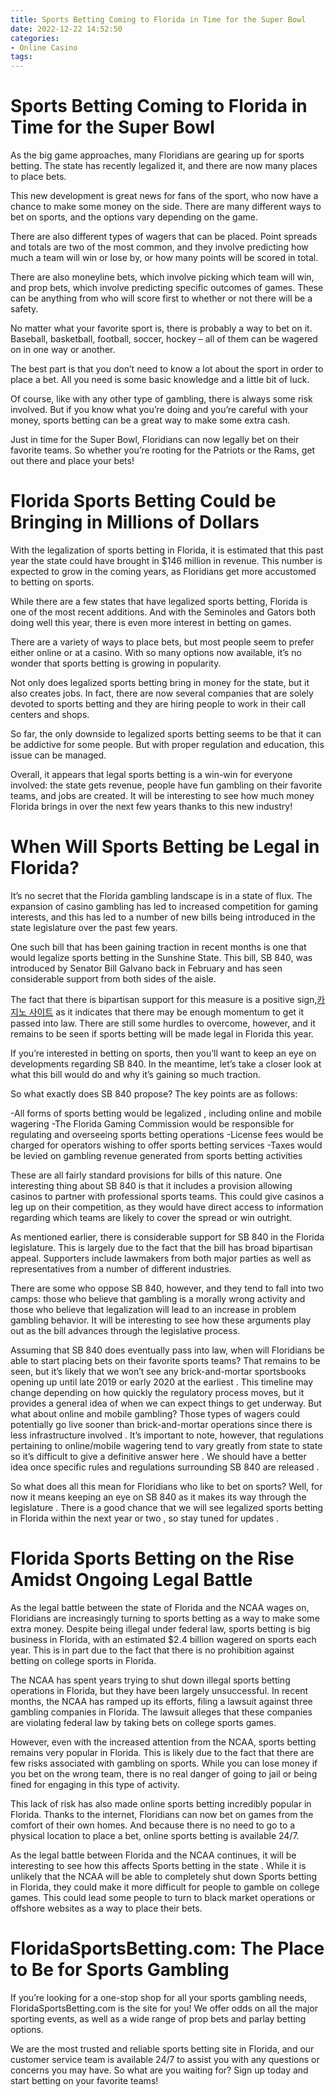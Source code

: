 ```yaml
---
title: Sports Betting Coming to Florida in Time for the Super Bowl
date: 2022-12-22 14:52:50
categories:
- Online Casino
tags:
---
```



#  Sports Betting Coming to Florida in Time for the Super Bowl

As the big game approaches, many Floridians are gearing up for sports betting. The state has recently legalized it, and there are now many places to place bets.

This new development is great news for fans of the sport, who now have a chance to make some money on the side. There are many different ways to bet on sports, and the options vary depending on the game.

There are also different types of wagers that can be placed. Point spreads and totals are two of the most common, and they involve predicting how much a team will win or lose by, or how many points will be scored in total.

There are also moneyline bets, which involve picking which team will win, and prop bets, which involve predicting specific outcomes of games. These can be anything from who will score first to whether or not there will be a safety.

No matter what your favorite sport is, there is probably a way to bet on it. Baseball, basketball, football, soccer, hockey – all of them can be wagered on in one way or another.

The best part is that you don’t need to know a lot about the sport in order to place a bet. All you need is some basic knowledge and a little bit of luck.

Of course, like with any other type of gambling, there is always some risk involved. But if you know what you’re doing and you’re careful with your money, sports betting can be a great way to make some extra cash.

Just in time for the Super Bowl, Floridians can now legally bet on their favorite teams. So whether you’re rooting for the Patriots or the Rams, get out there and place your bets!

#  Florida Sports Betting Could be Bringing in Millions of Dollars

With the legalization of sports betting in Florida, it is estimated that this past year the state could have brought in $146 million in revenue. This number is expected to grow in the coming years, as Floridians get more accustomed to betting on sports.

While there are a few states that have legalized sports betting, Florida is one of the most recent additions. And with the Seminoles and Gators both doing well this year, there is even more interest in betting on games.

There are a variety of ways to place bets, but most people seem to prefer either online or at a casino. With so many options now available, it’s no wonder that sports betting is growing in popularity.

Not only does legalized sports betting bring in money for the state, but it also creates jobs. In fact, there are now several companies that are solely devoted to sports betting and they are hiring people to work in their call centers and shops.

So far, the only downside to legalized sports betting seems to be that it can be addictive for some people. But with proper regulation and education, this issue can be managed.

Overall, it appears that legal sports betting is a win-win for everyone involved: the state gets revenue, people have fun gambling on their favorite teams, and jobs are created. It will be interesting to see how much money Florida brings in over the next few years thanks to this new industry!

#  When Will Sports Betting be Legal in Florida? 

It’s no secret that the Florida gambling landscape is in a state of flux. The expansion of casino gambling has led to increased competition for gaming interests, and this has led to a number of new bills being introduced in the state legislature over the past few years. 

One such bill that has been gaining traction in recent months is one that would legalize sports betting in the Sunshine State. This bill, SB 840, was introduced by Senator Bill Galvano back in February and has seen considerable support from both sides of the aisle. 

The fact that there is bipartisan support for this measure is a positive sign,[카지노 사이트](https://choegocasino.com/) as it indicates that there may be enough momentum to get it passed into law. There are still some hurdles to overcome, however, and it remains to be seen if sports betting will be made legal in Florida this year. 

If you’re interested in betting on sports, then you’ll want to keep an eye on developments regarding SB 840. In the meantime, let’s take a closer look at what this bill would do and why it’s gaining so much traction. 

So what exactly does SB 840 propose? The key points are as follows: 

-All forms of sports betting would be legalized , including online and mobile wagering
-The Florida Gaming Commission would be responsible for regulating and overseeing sports betting operations
-License fees would be charged for operators wishing to offer sports betting services 
-Taxes would be levied on gambling revenue generated from sports betting activities 

These are all fairly standard provisions for bills of this nature. One interesting thing about SB 840 is that it includes a provision allowing casinos to partner with professional sports teams. This could give casinos a leg up on their competition, as they would have direct access to information regarding which teams are likely to cover the spread or win outright. 

As mentioned earlier, there is considerable support for SB 840 in the Florida legislature. This is largely due to the fact that the bill has broad bipartisan appeal. Supporters include lawmakers from both major parties as well as representatives from a number of different industries. 

There are some who oppose SB 840, however, and they tend to fall into two camps: those who believe that gambling is a morally wrong activity and those who believe that legalization will lead to an increase in problem gambling behavior. It will be interesting to see how these arguments play out as the bill advances through the legislative process. 

Assuming that SB 840 does eventually pass into law, when will Floridians be able to start placing bets on their favorite sports teams? That remains to be seen, but it’s likely that we won’t see any brick-and-mortar sportsbooks opening up until late 2019 or early 2020 at the earliest . This timeline may change depending on how quickly the regulatory process moves, but it provides a general idea of when we can expect things to get underway. 
But what about online and mobile gambling? Those types of wagers could potentially go live sooner than brick-and-mortar operations since there is less infrastructure involved . It’s important to note, however, that regulations pertaining to online/mobile wagering tend to vary greatly from state to state so it’s difficult to give a definitive answer here . We should have a better idea once specific rules and regulations surrounding SB 840 are released .

 So what does all this mean for Floridians who like to bet on sports? Well, for now it means keeping an eye on SB 840 as it makes its way through the legislature . There is a good chance that we will see legalized sports betting in Florida within the next year or two , so stay tuned for updates .

#  Florida Sports Betting on the Rise Amidst Ongoing Legal Battle 

As the legal battle between the state of Florida and the NCAA wages on, Floridians are increasingly turning to sports betting as a way to make some extra money. Despite being illegal under federal law, sports betting is big business in Florida, with an estimated $2.4 billion wagered on sports each year. This is in part due to the fact that there is no prohibition against betting on college sports in Florida.

The NCAA has spent years trying to shut down illegal sports betting operations in Florida, but they have been largely unsuccessful. In recent months, the NCAA has ramped up its efforts, filing a lawsuit against three gambling companies in Florida. The lawsuit alleges that these companies are violating federal law by taking bets on college sports games.

However, even with the increased attention from the NCAA, sports betting remains very popular in Florida. This is likely due to the fact that there are few risks associated with gambling on sports. While you can lose money if you bet on the wrong team, there is no real danger of going to jail or being fined for engaging in this type of activity.

This lack of risk has also made online sports betting incredibly popular in Florida. Thanks to the internet, Floridians can now bet on games from the comfort of their own homes. And because there is no need to go to a physical location to place a bet, online sports betting is available 24/7.

As the legal battle between Florida and the NCAA continues, it will be interesting to see how this affects Sports betting in the state . While it is unlikely that the NCAA will be able to completely shut down Sports betting in Florida, they could make it more difficult for people to gamble on college games. This could lead some people to turn to black market operations or offshore websites as a way to place their bets.

#  FloridaSportsBetting.com: The Place to Be for Sports Gambling

If you’re looking for a one-stop shop for all your sports gambling needs, FloridaSportsBetting.com is the site for you! We offer odds on all the major sporting events, as well as a wide range of prop bets and parlay betting options.

We are the most trusted and reliable sports betting site in Florida, and our customer service team is available 24/7 to assist you with any questions or concerns you may have. So what are you waiting for? Sign up today and start betting on your favorite teams!